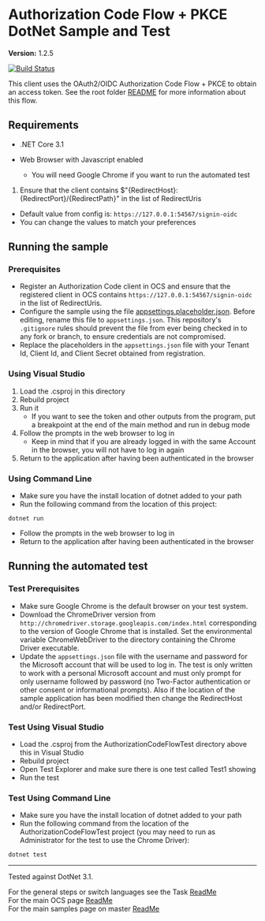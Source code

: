 # Authorization Code Flow + PKCE DotNet Sample and Test

**Version:** 1.2.5

[![Build Status](https://dev.azure.com/osieng/engineering/_apis/build/status/product-readiness/OCS/Auth_PKCE_DotNet?branchName=master)](https://dev.azure.com/osieng/engineering/_build/latest?definitionId=863&branchName=master)

This client uses the OAuth2/OIDC Authorization Code Flow + PKCE to obtain an access token. See the root folder [README](../../../README.md) for more information about this flow.

## Requirements

- .NET Core 3.1
- Web Browser with Javascript enabled

  - You will need Google Chrome if you want to run the automated test

1. Ensure that the client contains \$"{RedirectHost}:{RedirectPort}/{RedirectPath}" in the list of RedirectUris

- Default value from config is: `https://127.0.0.1:54567/signin-oidc`
- You can change the values to match your preferences

## Running the sample

### Prerequisites

- Register an Authorization Code client in OCS and ensure that the registered client in OCS contains `https://127.0.0.1:54567/signin-oidc` in the list of RedirectUris.
- Configure the sample using the file [appsettings.placeholder.json](AuthorizationCodeFlow/appsettings.placeholder.json). Before editing, rename this file to `appsettings.json`. This repository's `.gitignore` rules should prevent the file from ever being checked in to any fork or branch, to ensure credentials are not compromised.
- Replace the placeholders in the `appsettings.json` file with your Tenant Id, Client Id, and Client Secret obtained from registration.

### Using Visual Studio

1. Load the .csproj in this directory
2. Rebuild project
3. Run it
   - If you want to see the token and other outputs from the program, put a breakpoint at the end of the main method and run in debug mode
4. Follow the prompts in the web browser to log in
   - Keep in mind that if you are already logged in with the same Account in the browser, you will not have to log in again
5. Return to the application after having been authenticated in the browser

### Using Command Line

- Make sure you have the install location of dotnet added to your path
- Run the following command from the location of this project:

```shell
dotnet run
```

- Follow the prompts in the web browser to log in
- Return to the application after having been authenticated in the browser

## Running the automated test

### Test Prerequisites

- Make sure Google Chrome is the default browser on your test system.
- Download the ChromeDriver version from `http://chromedriver.storage.googleapis.com/index.html` corresponding to the version of Google Chrome that is installed. Set the environmental variable ChromeWebDriver to the directory containing the Chrome Driver executable.
- Update the `appsettings.json` file with the username and password for the Microsoft account that will be used to log in. The test is only written to work with a personal Microsoft account and must only prompt for only username followed by password (no Two-Factor authentication or other consent or informational prompts). Also if the location of the sample application has been modified then change the RedirectHost and/or RedirectPort.

### Test Using Visual Studio

- Load the .csproj from the AuthorizationCodeFlowTest directory above this in Visual Studio
- Rebuild project
- Open Test Explorer and make sure there is one test called Test1 showing
- Run the test

### Test Using Command Line

- Make sure you have the install location of dotnet added to your path
- Run the following command from the location of the AuthorizationCodeFlowTest project (you may need to run as Administrator for the test to use the Chrome Driver):

```shell
dotnet test
```

---

Tested against DotNet 3.1.

For the general steps or switch languages see the Task [ReadMe](../../../)  
For the main OCS page [ReadMe](https://github.com/osisoft/OSI-Samples-OCS)  
For the main samples page on master [ReadMe](https://github.com/osisoft/OSI-Samples)
